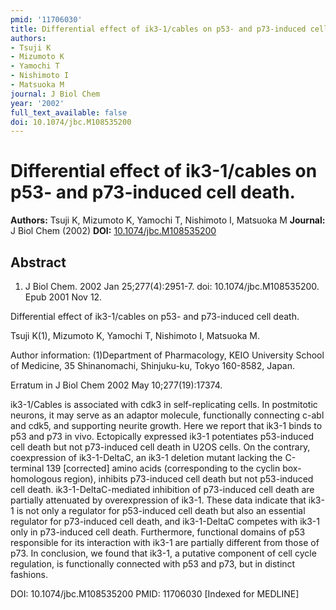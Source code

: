```yaml
---
pmid: '11706030'
title: Differential effect of ik3-1/cables on p53- and p73-induced cell death.
authors:
- Tsuji K
- Mizumoto K
- Yamochi T
- Nishimoto I
- Matsuoka M
journal: J Biol Chem
year: '2002'
full_text_available: false
doi: 10.1074/jbc.M108535200
---
```


# Differential effect of ik3-1/cables on p53- and p73-induced cell death.
**Authors:** Tsuji K, Mizumoto K, Yamochi T, Nishimoto I, Matsuoka M
**Journal:** J Biol Chem (2002)
**DOI:** [10.1074/jbc.M108535200](https://doi.org/10.1074/jbc.M108535200)

## Abstract

1. J Biol Chem. 2002 Jan 25;277(4):2951-7. doi: 10.1074/jbc.M108535200. Epub 2001
 Nov 12.

Differential effect of ik3-1/cables on p53- and p73-induced cell death.

Tsuji K(1), Mizumoto K, Yamochi T, Nishimoto I, Matsuoka M.

Author information:
(1)Department of Pharmacology, KEIO University School of Medicine, 35 
Shinanomachi, Shinjuku-ku, Tokyo 160-8582, Japan.

Erratum in
    J Biol Chem 2002 May 10;277(19):17374.

ik3-1/Cables is associated with cdk3 in self-replicating cells. In postmitotic 
neurons, it may serve as an adaptor molecule, functionally connecting c-abl and 
cdk5, and supporting neurite growth. Here we report that ik3-1 binds to p53 and 
p73 in vivo. Ectopically expressed ik3-1 potentiates p53-induced cell death but 
not p73-induced cell death in U2OS cells. On the contrary, coexpression of 
ik3-1-DeltaC, an ik3-1 deletion mutant lacking the C-terminal 139 [corrected] 
amino acids (corresponding to the cyclin box-homologous region), inhibits 
p73-induced cell death but not p53-induced cell death. ik3-1-DeltaC-mediated 
inhibition of p73-induced cell death are partially attenuated by overexpression 
of ik3-1. These data indicate that ik3-1 is not only a regulator for p53-induced 
cell death but also an essential regulator for p73-induced cell death, and 
ik3-1-DeltaC competes with ik3-1 only in p73-induced cell death. Furthermore, 
functional domains of p53 responsible for its interaction with ik3-1 are 
partially different from those of p73. In conclusion, we found that ik3-1, a 
putative component of cell cycle regulation, is functionally connected with p53 
and p73, but in distinct fashions.

DOI: 10.1074/jbc.M108535200
PMID: 11706030 [Indexed for MEDLINE]
